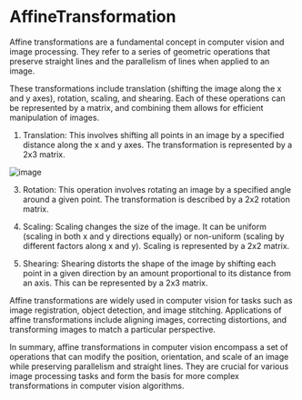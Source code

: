 # AffineTransformation

 Affine transformations are a fundamental concept in computer vision and image processing. They refer to a series of geometric operations that preserve straight lines and the parallelism of lines when applied to an image.

These transformations include translation (shifting the image along the x and y axes), rotation, scaling, and shearing. Each of these operations can be represented by a matrix, and combining them allows for efficient manipulation of images.

1. Translation: This involves shifting all points in an image by a specified distance along the x and y axes. The transformation is represented by a 2x3 matrix.

  ![image](https://github.com/Sneha-Pulse/AffineTransformation/assets/72751097/65d8bce2-3164-4be9-8f36-0464bed9a866)


3. Rotation: This operation involves rotating an image by a specified angle around a given point. The transformation is described by a 2x2 rotation matrix.

4. Scaling: Scaling changes the size of the image. It can be uniform (scaling in both x and y directions equally) or non-uniform (scaling by different factors along x and y). Scaling is represented by a 2x2 matrix.

5. Shearing: Shearing distorts the shape of the image by shifting each point in a given direction by an amount proportional to its distance from an axis. This can be represented by a 2x3 matrix.

Affine transformations are widely used in computer vision for tasks such as image registration, object detection, and image stitching. Applications of affine transformations include aligning images, correcting distortions, and transforming images to match a particular perspective.

In summary, affine transformations in computer vision encompass a set of operations that can modify the position, orientation, and scale of an image while preserving parallelism and straight lines. They are crucial for various image processing tasks and form the basis for more complex transformations in computer vision algorithms.  
